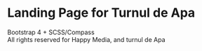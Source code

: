 # Landing Page for Turnul de Apa

Bootstrap 4 + SCSS/Compass <br>
All rights reserved for Happy Media, and turnul de Apa
